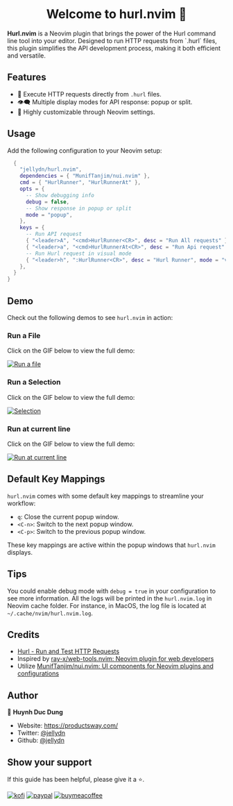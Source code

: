 <h1 align="center">Welcome to hurl.nvim 👋</h1>
<p>
  <strong>Hurl.nvim</strong> is a Neovim plugin that brings the power of the Hurl command line tool into your editor. Designed to run HTTP requests from `.hurl` files, this plugin simplifies the API development process, making it both efficient and versatile.
</p>

## Features

- 🚀 Execute HTTP requests directly from `.hurl` files.
- 👁‍🗨 Multiple display modes for API response: popup or split.
- 🌈 Highly customizable through Neovim settings.

## Usage

Add the following configuration to your Neovim setup:

```lua
  {
    "jellydn/hurl.nvim",
    dependencies = { "MunifTanjim/nui.nvim" },
    cmd = { "HurlRunner", "HurlRunnerAt" },
    opts = {
      -- Show debugging info
      debug = false,
      -- Show response in popup or split
      mode = "popup",
    },
    keys = {
      -- Run API request
      { "<leader>A", "<cmd>HurlRunner<CR>", desc = "Run All requests" },
      { "<leader>a", "<cmd>HurlRunnerAt<CR>", desc = "Run Api request" },
      -- Run Hurl request in visual mode
      { "<leader>h", ":HurlRunner<CR>", desc = "Hurl Runner", mode = "v" },
    },
  }
}
```

## Demo

Check out the following demos to see `hurl.nvim` in action:

### Run a File

Click on the GIF below to view the full demo:

[![Run a file](https://i.gyazo.com/e554e81788aad910848ff991c9369d7b.gif)](https://gyazo.com/e554e81788aad910848ff991c9369d7b)

### Run a Selection

Click on the GIF below to view the full demo:

[![Selection](https://i.gyazo.com/1a44dbbf165006fb5744c8f10883bb69.gif)](https://gyazo.com/1a44dbbf165006fb5744c8f10883bb69)

### Run at current line

Click on the GIF below to view the full demo:

[![Run at current line](https://i.gyazo.com/20efd2cf3f73238bd57e79fc662208b1.gif)](https://gyazo.com/20efd2cf3f73238bd57e79fc662208b1)

## Default Key Mappings

`hurl.nvim` comes with some default key mappings to streamline your workflow:

- `q`: Close the current popup window.
- `<C-n>`: Switch to the next popup window.
- `<C-p>`: Switch to the previous popup window.

These key mappings are active within the popup windows that `hurl.nvim` displays.

## Tips

You could enable debug mode with `debug = true` in your configuration to see more information. All the logs will be printed in the `hurl.nvim.log` in Neovim cache folder. For instance, in MacOS, the log file is located at `~/.cache/nvim/hurl.nvim.log`.

## Credits

- [Hurl - Run and Test HTTP Requests](https://hurl.dev/)
- Inspired by [ray-x/web-tools.nvim: Neovim plugin for web developers](https://github.com/ray-x/web-tools.nvim)
- Utilize [MunifTanjim/nui.nvim: UI components for Neovim plugins and configurations](https://github.com/MunifTanjim/nui.nvim)

## Author

👤 **Huynh Duc Dung**

- Website: https://productsway.com/
- Twitter: [@jellydn](https://twitter.com/jellydn)
- Github: [@jellydn](https://github.com/jellydn)

## Show your support

If this guide has been helpful, please give it a ⭐️.

[![kofi](https://img.shields.io/badge/Ko--fi-F16061?style=for-the-badge&logo=ko-fi&logoColor=white)](https://ko-fi.com/dunghd)
[![paypal](https://img.shields.io/badge/PayPal-00457C?style=for-the-badge&logo=paypal&logoColor=white)](https://paypal.me/dunghd)
[![buymeacoffee](https://img.shields.io/badge/Buy_Me_A_Coffee-FFDD00?style=for-the-badge&logo=buy-me-a-coffee&logoColor=black)](https://www.buymeacoffee.com/dunghd)
